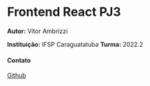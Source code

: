 # Frontend React PJ3

**Autor:** Vítor Ambrizzi

**Instituição:** IFSP Caraguatatuba
**Turma:** 2022.2

#### Contato

[Github](https://github.com/vitorambrizzi)